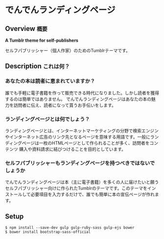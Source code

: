 でんでんランディングページ
============

## Overview <small>概要</small>

**A Tumblr theme for self-publishers**

セルフパブリッシャー（個人作家）のためのTumblrテーマです。

## Description <small>これは何？</small>

### あなたの本は読者に恵まれていますか？

誰でも手軽に電子書籍を作って販売できる時代になりました。しかし読者を獲得するのは簡単ではありません。 でんでんランディングページはあなたの本の魅力を訪問者に伝え、読者になって貰うお手伝いをします。

### ランディングページとは何でしょう？

ランディングページとは、インターネットマーケティングの分野で検索エンジンやインターネット広告のリンク先となるページを意味する用語です。一般にランディングページは一枚のHTMLページとして作られることが多く、訪問者をコンテンツ
購入や資料請求に結びつけることを目的としています。

### セルフパブリッシャーもランディングページを持つべきではないでしょうか

でんでんランディングページは本（主に電子書籍）を多くの人に届けたいと願うセルフパブリッシャー向けに作られたTumblrのテーマです。このテーマをインストールして必要項目を入力するだけで、誰でも簡単に本の宣伝ページが作れます。

## Setup

```
$ npm install --save-dev gulp gulp-ruby-sass gulp-ejs bower
$ bower install bootstrap-sass-official
```
